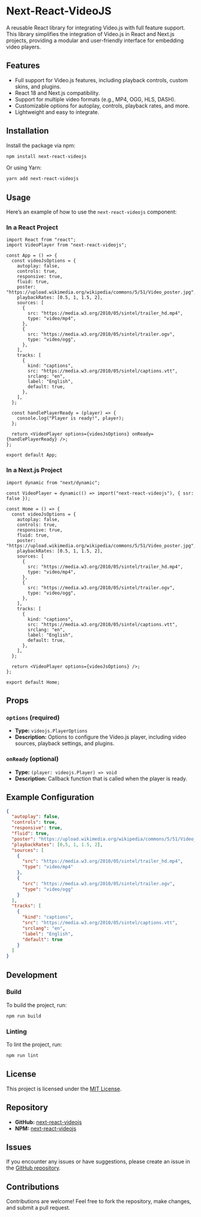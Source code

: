 # Next-React-VideoJS

A reusable React library for integrating Video.js with full feature support. This library simplifies the integration of Video.js in React and Next.js projects, providing a modular and user-friendly interface for embedding video players.

## Features

- Full support for Video.js features, including playback controls, custom skins, and plugins.
- React 18 and Next.js compatibility.
- Support for multiple video formats (e.g., MP4, OGG, HLS, DASH).
- Customizable options for autoplay, controls, playback rates, and more.
- Lightweight and easy to integrate.

## Installation

Install the package via npm:

```bash
npm install next-react-videojs
```

Or using Yarn:

```bash
yarn add next-react-videojs
```

## Usage

Here’s an example of how to use the `next-react-videojs` component:

### In a React Project

```tsx
import React from "react";
import VideoPlayer from "next-react-videojs";

const App = () => {
  const videoJsOptions = {
    autoplay: false,
    controls: true,
    responsive: true,
    fluid: true,
    poster: "https://upload.wikimedia.org/wikipedia/commons/5/51/Video_poster.jpg",
    playbackRates: [0.5, 1, 1.5, 2],
    sources: [
      {
        src: "https://media.w3.org/2010/05/sintel/trailer_hd.mp4",
        type: "video/mp4",
      },
      {
        src: "https://media.w3.org/2010/05/sintel/trailer.ogv",
        type: "video/ogg",
      },
    ],
    tracks: [
      {
        kind: "captions",
        src: "https://media.w3.org/2010/05/sintel/captions.vtt",
        srclang: "en",
        label: "English",
        default: true,
      },
    ],
  };

  const handlePlayerReady = (player) => {
    console.log("Player is ready!", player);
  };

  return <VideoPlayer options={videoJsOptions} onReady={handlePlayerReady} />;
};

export default App;
```

### In a Next.js Project

```tsx
import dynamic from "next/dynamic";

const VideoPlayer = dynamic(() => import("next-react-videojs"), { ssr: false });

const Home = () => {
  const videoJsOptions = {
    autoplay: false,
    controls: true,
    responsive: true,
    fluid: true,
    poster: "https://upload.wikimedia.org/wikipedia/commons/5/51/Video_poster.jpg",
    playbackRates: [0.5, 1, 1.5, 2],
    sources: [
      {
        src: "https://media.w3.org/2010/05/sintel/trailer_hd.mp4",
        type: "video/mp4",
      },
      {
        src: "https://media.w3.org/2010/05/sintel/trailer.ogv",
        type: "video/ogg",
      },
    ],
    tracks: [
      {
        kind: "captions",
        src: "https://media.w3.org/2010/05/sintel/captions.vtt",
        srclang: "en",
        label: "English",
        default: true,
      },
    ],
  };

  return <VideoPlayer options={videoJsOptions} />;
};

export default Home;
```

## Props

### `options` (required)
- **Type:** `videojs.PlayerOptions`
- **Description:** Options to configure the Video.js player, including video sources, playback settings, and plugins.

### `onReady` (optional)
- **Type:** `(player: videojs.Player) => void`
- **Description:** Callback function that is called when the player is ready.

## Example Configuration

```json
{
  "autoplay": false,
  "controls": true,
  "responsive": true,
  "fluid": true,
  "poster": "https://upload.wikimedia.org/wikipedia/commons/5/51/Video_poster.jpg",
  "playbackRates": [0.5, 1, 1.5, 2],
  "sources": [
    {
      "src": "https://media.w3.org/2010/05/sintel/trailer_hd.mp4",
      "type": "video/mp4"
    },
    {
      "src": "https://media.w3.org/2010/05/sintel/trailer.ogv",
      "type": "video/ogg"
    }
  ],
  "tracks": [
    {
      "kind": "captions",
      "src": "https://media.w3.org/2010/05/sintel/captions.vtt",
      "srclang": "en",
      "label": "English",
      "default": true
    }
  ]
}
```

## Development

### Build

To build the project, run:

```bash
npm run build
```

### Linting

To lint the project, run:

```bash
npm run lint
```

## License

This project is licensed under the [MIT License](LICENSE).

## Repository

- **GitHub:** [next-react-videojs](https://github.com/masniper/next-react-videojs)
- **NPM:** [next-react-videojs](https://www.npmjs.com/package/next-react-videojs)

## Issues

If you encounter any issues or have suggestions, please create an issue in the [GitHub repository](https://github.com/masniper/next-react-videojs/issues).

## Contributions

Contributions are welcome! Feel free to fork the repository, make changes, and submit a pull request.